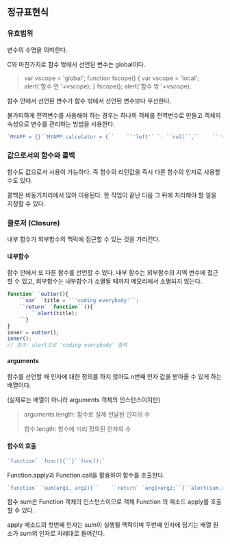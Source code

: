 ## 정규표현식 

### 유효범위

변수의 수명을 의미한다.

C와 마찬가지로 함수 밖에서 선언된 변수는 global이다.



> var vscope = 'global';
> function fscope() {
> 	var vscope = 'local';
> 	alert('함수 안 '+vscope);
> }
> fscope();
> alert('함수 밖 '+vscope); 

함수 안에서 선언된 변수가 함수 밖에서 선언된 변수보다 우선한다.

불가피하게 전역변수를 사용해야 하는 경우는 하나의 객체를 전역변수로 만들고 객체의 속성으로 변수를 관리하는 방법을 사용한다.

```Javascript
`MYAPP = {}``MYAPP.calculator = {``    ``'left'` `: ``null``,``    ``'right'` `: ``null``}``MYAPP.coordinate = {``    ``'left'` `: ``null``,``    ``'right'` `: ``null``}` `MYAPP.calculator.left = 10;``MYAPP.calculator.right = 20;``function` `sum(){``    ``return` `MYAPP.calculator.left + MYAPP.calculator.right;``}``document.write(sum());`
```

### 값으로서의 함수와 콜백

함수도 값으로서 사용이 가능하다. 즉 함수의 리턴값을 즉시 다른 함수의 인자로 사용할 수도 있다.

콜백은 비동기처리에서 많이 이용된다. 한 작업이 끝난 다음 그 뒤에 처리해야 할 일을 지정할 수 있다.



### 클로저 (Closure)

내부 함수가 외부함수의 맥락에 접근할 수 있는 것을 가리킨다.

#### 내부함수

함수 안에서 또 다른 함수를 선언할 수 있다. 내부 함수는 외부함수의 지역 변수에 접근할 수 있고, 외부함수는 내부함수가 소멸될 때까지 메모리에서 소멸되지 않는다.



```javascript
function` `outter(){
    ``var` `title = ``'coding everybody'``;  
    ``return` `function``(){        
        ``alert(title);
    ``}
}
inner = outter();
inner();
// 결과: alert으로 'coding everybody' 출력
```

#### arguments

함수를 선언할 때 인자에 대한 정의를 하지 않아도 n번째 인자 값을 받아올 수 있게 하는 배열이다.

(실제로는 배열이 아니라 arguments 객체의 인스턴스이지만)

> arguments.length: 함수로 실제 전달된 인자의 수
>
> 함수.length: 함수에 미리 정의된 인자의 수



#### 함수의 호출

```Javascript
`function` `func(){``}``func();`
```

Function.apply과 Function.call을 활용하여 함수를 호출한다.

```Javascript
`function` `sum(arg1, arg2){``    ``return` `arg1+arg2;``}``alert(sum.apply(``null``, [1,2]))`
```

함수 sum은 Function 객체의 인스턴스이므로 객체 Function 의 메소드 apply를 호출할 수 있다. 

apply 메소드의 첫번째 인자는 sum이 실행될 맥락이며 두번째 인자에 담기는 배열 원소가 sum의 인자로 차례대로 들어간다. 





